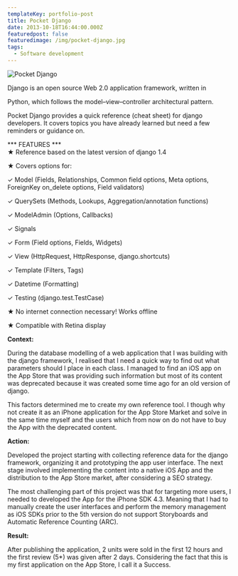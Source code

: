 ```yaml
---
templateKey: portfolio-post
title: Pocket Django
date: 2013-10-18T16:44:00.000Z
featuredpost: false
featuredimage: /img/pocket-django.jpg
tags:
  - Software development
---
```



![Pocket Django](/img/pocket-django.jpg "Pocket Django")

Django is an open source Web 2.0 application framework, written in 

Python, which follows the model–view–controller architectural pattern.

Pocket Django provides a quick reference (cheat sheet) for django developers. It covers topics you have already learned but need a few reminders or guidance on.

\*\*\* FEATURES \*\*\*\
★ Reference based on the latest version of django 1.4

★ Covers options for:

✓ Model (Fields, Relationships, Common field options, Meta options, ForeignKey on_delete options, Field validators)

✓ QuerySets (Methods, Lookups, Aggregation/annotation functions)

✓ ModelAdmin (Options, Callbacks)

✓ Signals

✓ Form (Field options, Fields, Widgets)

✓ View (HttpRequest, HttpResponse, django.shortcuts)

✓ Template (Filters, Tags)

✓ Datetime (Formatting)

✓ Testing (django.test.TestCase)

★ No internet connection necessary! Works offline

★ Compatible with Retina display

**Context:**

During the database modelling of a web application that I was building with the django framework, I realised that I need a quick way to find out what parameters should I place in each class. I managed to find an iOS app on the App Store that was providing such information but most of its content was deprecated because it was created some time ago for an old version of django.

This factors determined me to create my own reference tool. I though why not create it as an iPhone application for the App Store Market and solve in the same time myself and the users which from now on do not have to buy the App with the deprecated content.

**Action:**

Developed the project starting with collecting reference data for the django framework, organizing it and prototyping the app user interface. The next stage involved implementing the content into a native iOS App and the distribution to the App Store market, after considering a SEO strategy.

The most challenging part of this project was that for targeting more users, I needed to developed the App for the iPhone SDK 4.3. Meaning that I had to manually create the user interfaces and perform the memory management as iOS SDKs prior to the 5th version do not support Storyboards and Automatic Reference Counting (ARC).

**Result:**

After publishing the application, 2 units were sold in the first 12 hours and the first review (5*) was given after 2 days. Considering the fact that this is my first application on the App Store, I call it a Success.